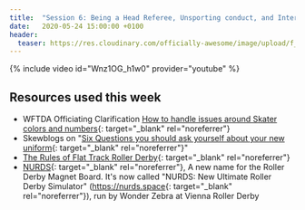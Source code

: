 ```yaml
---
title:  "Session 6: Being a Head Referee, Unsporting conduct, and Interfering with the Flow of the Game"
date:   2020-05-24 15:00:00 +0100
header:
  teaser: https://res.cloudinary.com/officially-awesome/image/upload/f_auto,q_auto,c_scale,w_600/officially-awesome/screenshots/ref-school-session-6_mza9dp.png
---
```

<!-- more -->

{% include video id="Wnz1OG_h1w0" provider="youtube" %}

## Resources used this week
- WFTDA Officiating Clarification [How to handle issues around Skater colors and numbers][]{: target="_blank" rel="noreferrer"}
- Skewblogs on "[Six Questions you should ask yourself about your new uniform]{: target="_blank" rel="noreferrer"}"
- [The Rules of Flat Track Roller Derby][]{: target="_blank" rel="noreferrer"}
- [NURDS][]{: target="_blank" rel="noreferrer"}, A new name for the Roller Derby Magnet Board. It's now called "NURDS: New Ultimate Roller Derby Simulator" (<https://nurds.space>{: target="_blank" rel="noreferrer"}), run by Wonder Zebra at Vienna Roller Derby

[NURDS]: <https://nurds.space> "NURDS: New Ultimate Roller Derby Simulator"
[How to handle issues around Skater colors and numbers]: <https://static.wftda.com/officiating/officiating-clarification-skater-color-and-number.pdf>
[Six Questions you should ask yourself about your new uniform]: <https://zebraskew.wordpress.com/2018/09/17/the-six-questions-you-should-ask-yourself-about-your-new-uniform/>
[The Rules of Flat Track Roller Derby]: <https://rules.wftda.com> "The Rules of Flat Track Roller Derby"
